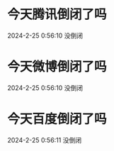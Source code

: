 # 今天腾讯倒闭了吗

2024-2-25 0:56:10 没倒闭

# 今天微博倒闭了吗

2024-2-25 0:56:10 没倒闭

# 今天百度倒闭了吗

2024-2-25 0:56:11 没倒闭

